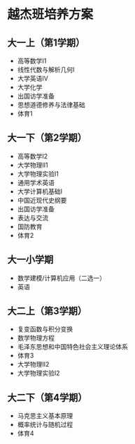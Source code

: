 # 越杰班培养方案

## 大一上（第1学期）
- 高等数学Ⅰ1
- 线性代数与解析几何Ⅰ
- 大学英语IV
- 大学化学
- 出国访学准备
- 思想道德修养与法律基础
- 体育1

## 大一下（第2学期）
- 高等数学Ⅰ2
- 大学物理II1
- 大学物理实验I1
- 通用学术英语
- 大学计算机基础Ⅰ
- 中国近现代史纲要
- 出国访学准备
- 表达与交流
- 国防教育
- 体育2

## 大一小学期
- 数学建模/计算机应用（二选一）
- 英语

## 大二上（第3学期）
- 复变函数与积分变换
- 数学物理方程
- 毛泽东思想和中国特色社会主义理论体系
- 体育3
- 大学物理II2
- 大学物理实验I2

## 大二下（第4学期）
- 马克思主义基本原理 
- 概率统计与随机过程
- 体育4

